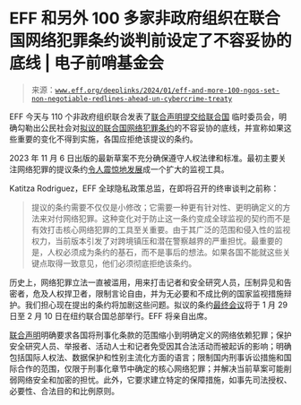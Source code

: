<!--yml

category: 未分类

日期：2024 年 05 月 27 日 15 时 09 分 44 秒

-->

# EFF 和另外 100 多家非政府组织在联合国网络犯罪条约谈判前设定了不容妥协的底线 | 电子前哨基金会

> 来源：[`www.eff.org/deeplinks/2024/01/eff-and-more-100-ngos-set-non-negotiable-redlines-ahead-un-cybercrime-treaty`](https://www.eff.org/deeplinks/2024/01/eff-and-more-100-ngos-set-non-negotiable-redlines-ahead-un-cybercrime-treaty)

EFF 今天与 110 个非政府组织联合发表了[联合声明](https://www.eff.org/files/2024/01/22/joint.advocacy.statement-cybercrime.convention-jan.23.2024.pdf)[提交给联合国](https://www.eff.org/deeplinks/2024/01/joint-statement-proposed-cybercrime-treaty-ahead-concluding-session) 临时委员会，明确勾勒出公民社会对[拟议的联合国网络犯罪条约](https://www.unodc.org/documents/Cybercrime/AdHocCommittee/Concluding_session/Documents/A_AC.291_22_Rev.1_E.pdf)的不容妥协的底线，并宣称如果这些重要的变化不得到实施，各国应拒绝该提议的条约。

2023 年 11 月 6 日出版的最新草案不充分确保遵守人权法律和标准。最初主要关注网络犯罪的提议条约[令人震惊地发展](https://www.euractiv.com/section/cybersecurity/opinion/un-cybercrime-treaty-a-menace-in-the-making/)成一个扩大的监视工具。

Katitza Rodriguez，EFF 全球隐私政策总监，在即将召开的终审谈判之前称：

> 提议的条约需要不仅仅是小修改；它需要一种更有针对性、更明确定义的方法来对付网络犯罪。这种变化对于防止这一条约变成全球监视的契约而不是有效打击核心网络犯罪的工具至关重要。由于其广泛的范围和侵入性的监视权力，当前版本引发了对跨境镇压和潜在警察越界的严重担忧。最重要的是，人权必须成为条约的基石，而不是事后的想法。如果各国不能就这些关键点取得一致意见，他们必须彻底拒绝该条约。

历史上，网络犯罪立法一直被滥用，用来打击记者和安全研究人员，压制异见和告密者，危及人权捍卫者，限制言论自由，并为无必要和不成比例的国家监视措施辩护。我们担心现在提出的条约将加剧这些问题。拟议的条约[最终会议](https://www.unodc.org/unodc/en/cybercrime/ad_hoc_committee/ahc_concluding_session/main)将于 1 月 29 日至 2 月 10 日在纽约联合国总部举行。EFF 将亲自出席。

[联合声明](https://www.eff.org/deeplinks/2024/01/joint-statement-proposed-cybercrime-treaty-ahead-concluding-session)明确要求各国将刑事化条款的范围缩小到明确定义的网络依赖犯罪；保护安全研究人员、举报者、活动人士和记者免受因其合法活动而被起诉的影响；明确包括国际人权法、数据保护和性别主流化方面的语言；限制国内刑事诉讼措施和国际合作的范围，仅限于刑事化章节中确定的核心网络犯罪；并解决当前草案可能削弱网络安全和加密的担忧。此外，它要求建立特定的保障措施，如事先司法授权、必要性、合法目的和比例原则。
